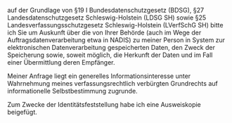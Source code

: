 auf der Grundlage von §19 I Bundesdatenschutzgesetz (BDSG),
§27 Landesdatenschutzgesetz Schleswig-Holstein (LDSG SH) sowie
§25 Landesverfassungsschutzgesetz Schleswig-Holstein (LVerfSchG SH) bitte ich
Sie um Auskunft über die von Ihrer Behörde (auch im Wege der Auftragsdatenverarbeitung
etwa in NADIS) zu meiner Person in System zur elektronischen Datenverarbeitung
gespeicherten Daten, den Zweck der Speicherung sowie, soweit möglich, die Herkunft
der Daten und im Fall einer Übermittlung deren Empfänger.

Meiner Anfrage liegt ein generelles Informationsinteresse unter Wahrnehmung
meines verfassungsrechtlich verbürgten Grundrechts auf informationelle
Selbstbestimmung zugrunde.

Zum Zwecke der Identitätsfeststellung habe ich eine Ausweiskopie beigefügt.
